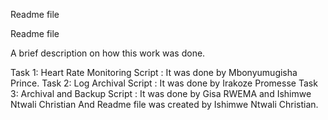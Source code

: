 Readme file

Readme file

A brief description on how this work was done.

Task 1: Heart Rate Monitoring Script : It was done by Mbonyumugisha Prince.
Task 2: Log Archival Script : It was done by Irakoze Promesse
Task 3: Archival and Backup Script : It was done by Gisa RWEMA and Ishimwe Ntwali Christian
And Readme file was created by Ishimwe Ntwali Christian.
